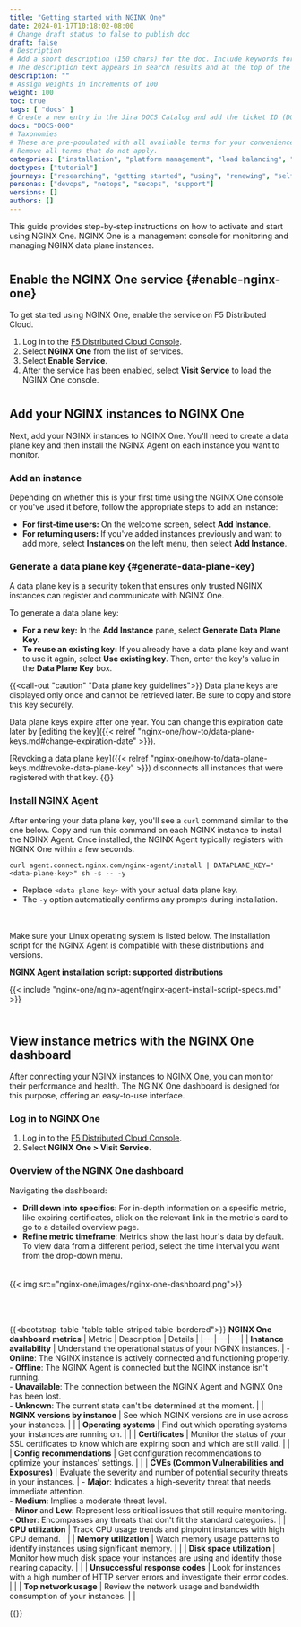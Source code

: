 ```yaml
---
title: "Getting started with NGINX One"
date: 2024-01-17T10:18:02-08:00
# Change draft status to false to publish doc
draft: false
# Description
# Add a short description (150 chars) for the doc. Include keywords for SEO. 
# The description text appears in search results and at the top of the doc.
description: ""
# Assign weights in increments of 100
weight: 100
toc: true
tags: [ "docs" ]
# Create a new entry in the Jira DOCS Catalog and add the ticket ID (DOCS-<number>) below
docs: "DOCS-000"
# Taxonomies
# These are pre-populated with all available terms for your convenience.
# Remove all terms that do not apply.
categories: ["installation", "platform management", "load balancing", "api management", "service mesh", "security", "analytics"]
doctypes: ["tutorial"]
journeys: ["researching", "getting started", "using", "renewing", "self service"]
personas: ["devops", "netops", "secops", "support"]
versions: []
authors: []
---
```


<style>
h2 {
  margin-top: 20px;
  padding-top: 20px;
}
table {
 width: 100%;
 border-collapse: collapse;
}
th, td {
 padding: 8px;
 text-align: left;
}
th {
 background-color: #289951 ; /* Sea green */
 color: white; /* White text for readability */
}
.table-striped > tbody > tr:nth-of-type(odd) {
  background-color: #fff; /* White */
}
.table-striped > tbody > tr:nth-of-type(even) {
 background-color: #f9f9f9; /* Light gray */
}
th, td {
 border: none;
}
</style>


This guide provides step-by-step instructions on how to activate and start using NGINX One. NGINX One is a management console for monitoring and managing NGINX data plane instances.

## Enable the NGINX One service {#enable-nginx-one}

To get started using NGINX One, enable the service on F5 Distributed Cloud.

1. Log in to the [F5 Distributed Cloud Console](https://www.f5.com/cloud/products/distributed-cloud-console).
1. Select **NGINX One** from the list of services.
1. Select **Enable Service**.
1. After the service has been enabled, select **Visit Service** to load the NGINX One console.

## Add your NGINX instances to NGINX One

Next, add your NGINX instances to NGINX One. You'll need to create a data plane key and then install the NGINX Agent on each instance you want to monitor. 

### Add an instance

Depending on whether this is your first time using the NGINX One console or you've used it before, follow the appropriate steps to add an instance:

- **For first-time users:** On the welcome screen, select **Add Instance**.
- **For returning users:** If you've added instances previously and want to add more, select **Instances** on the left menu, then select **Add Instance**.

### Generate a data plane key {#generate-data-plane-key}

A data plane key is a security token that ensures only trusted NGINX instances can register and communicate with NGINX One. 

To generate a data plane key:

- **For a new key:** In the **Add Instance** pane, select **Generate Data Plane Key**.
- **To reuse an existing key:** If you already have a data plane key and want to use it again, select **Use existing key**. Then, enter the key's value in the **Data Plane Key** box.

{{<call-out "caution" "Data plane key guidelines">}}
Data plane keys are displayed only once and cannot be retrieved later. Be sure to copy and store this key securely.

Data plane keys expire after one year. You can change this expiration date later by [editing the key]({{< relref "nginx-one/how-to/data-plane-keys.md#change-expiration-date" >}}).

[Revoking a data plane key]({{< relref "nginx-one/how-to/data-plane-keys.md#revoke-data-plane-key" >}}) disconnects all instances that were registered with that key.
{{</call-out>}}


### Install NGINX Agent

After entering your data plane key, you'll see a `curl` command similar to the one below. Copy and run this command on each NGINX instance to install the NGINX Agent. Once installed, the NGINX Agent typically registers with NGINX One within a few seconds.

``` shell
curl agent.connect.nginx.com/nginx-agent/install | DATAPLANE_KEY="<data-plane-key>" sh -s -- -y
```

- Replace `<data-plane-key>` with your actual data plane key.
- The `-y` option automatically confirms any prompts during installation.

<span style="display: inline-block; margin-top: 20px;" >

<i class="fa fa-check-circle" aria-hidden="true"></i> Make sure your Linux operating system is listed below. The installation script for the NGINX Agent is compatible with these distributions and versions.

 **NGINX Agent installation script: supported distributions**

{{< include "nginx-one/nginx-agent/nginx-agent-install-script-specs.md" >}}

</span>

## View instance metrics with the NGINX One dashboard

After connecting your NGINX instances to NGINX One, you can monitor their performance and health. The NGINX One dashboard is designed for this purpose, offering an easy-to-use interface.

### Log in to NGINX One 

1. Log in to the [F5 Distributed Cloud Console](https://www.f5.com/cloud/products/distributed-cloud-console).
1. Select **NGINX One > Visit Service**.

### Overview of the NGINX One dashboard

Navigating the dashboard:

- **Drill down into specifics**: For in-depth information on a specific metric, like expiring certificates, click on the relevant link in the metric's card to go to a detailed overview page.
- **Refine metric timeframe**: Metrics show the last hour's data by default. To view data from a different period, select the time interval you want from the drop-down menu.

<span style="display: inline-block; margin-top: 20px; margin-bottom: 50px;">
{{< img src="nginx-one/images/nginx-one-dashboard.png">}}
</span>

{{<bootstrap-table "table table-striped table-bordered">}}
**NGINX One dashboard metrics**
| Metric | Description | Details |
|---|---|---|
| <i class="fas fa-heartbeat"></i> **Instance availability** | Understand the operational status of your NGINX instances. | - **Online**: The NGINX instance is actively connected and functioning properly. <br> - **Offline**: The NGINX Agent is connected but the NGINX instance isn't running. <br> - **Unavailable**: The connection between the NGINX Agent and NGINX One has been lost. <br> - **Unknown**: The current state can't be determined at the moment. |
| <i class="fas fa-code-branch"></i> **NGINX versions by instance** | See which NGINX versions are in use across your instances. | |
| <i class="fas fa-desktop"></i> **Operating systems** | Find out which operating systems your instances are running on. | |
| <i class="fas fa-certificate"></i> **Certificates** | Monitor the status of your SSL certificates to know which are expiring soon and which are still valid. | |
| <i class="fas fa-cogs"></i> **Config recommendations** | Get configuration recommendations to optimize your instances' settings. | |
| <i class="fas fa-shield-alt"></i> **CVEs (Common Vulnerabilities and Exposures)** | Evaluate the severity and number of potential security threats in your instances. | - **Major**: Indicates a high-severity threat that needs immediate attention. <br> - **Medium**: Implies a moderate threat level. <br> - **Minor** and **Low**: Represent less critical issues that still require monitoring. <br> - **Other**: Encompasses any threats that don't fit the standard categories. |
| <i class="fas fa-microchip"></i> **CPU utilization** | Track CPU usage trends and pinpoint instances with high CPU demand. | |
| <i class="fas fa-memory"></i> **Memory utilization** | Watch memory usage patterns to identify instances using significant memory. | |
| <i class="fas fa-hdd"></i> **Disk space utilization** | Monitor how much disk space your instances are using and identify those nearing capacity. | |
| <i class="fas fa-exclamation-triangle"></i> **Unsuccessful response codes** | Look for instances with a high number of HTTP server errors and investigate their error codes. | |
| <i class="fas fa-tachometer-alt"></i> **Top network usage** | Review the network usage and bandwidth consumption of your instances. | |

{{</bootstrap-table>}}











